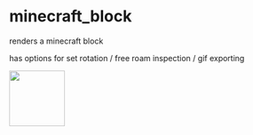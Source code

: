 # minecraft_block

renders a minecraft block

has options for set rotation / free roam inspection / gif exporting

<img src="gifs/xyRotation.gif" width="100" height="100" />